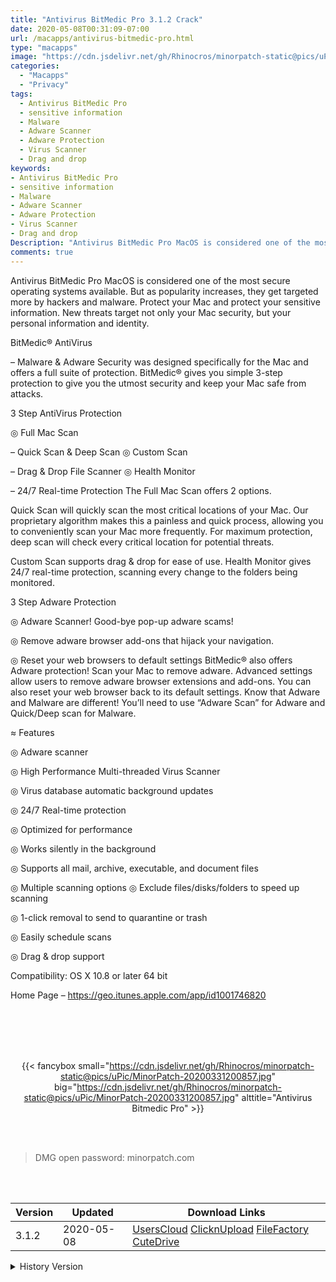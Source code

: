 ```yaml
---
title: "Antivirus BitMedic Pro 3.1.2 Crack"
date: 2020-05-08T00:31:09-07:00
url: /macapps/antivirus-bitmedic-pro.html
type: "macapps"
image: "https://cdn.jsdelivr.net/gh/Rhinocros/minorpatch-static@pics/uPic/V5R0N4.png"
categories:
  - "Macapps"
  - "Privacy"
tags:
  - Antivirus BitMedic Pro
  - sensitive information
  - Malware
  - Adware Scanner
  - Adware Protection
  - Virus Scanner
  - Drag and drop
keywords:
- Antivirus BitMedic Pro
- sensitive information
- Malware
- Adware Scanner
- Adware Protection
- Virus Scanner
- Drag and drop
Description: "Antivirus BitMedic Pro MacOS is considered one of the most secure operating systems available. But as popularity increases, they get targeted more by hackers and malware"
comments: true
---
```


Antivirus BitMedic Pro MacOS is considered one of the most secure operating systems available. But as popularity increases, they get targeted more by hackers and malware. Protect your Mac and protect your sensitive information. New threats target not only your Mac security, but your personal information and identity.

BitMedic® AntiVirus

– Malware & Adware Security was designed specifically for the Mac and offers a full suite of protection. BitMedic® gives you simple 3-step protection to give you the utmost security and keep your Mac safe from attacks.


3 Step AntiVirus Protection


◎ Full Mac Scan

– Quick Scan & Deep Scan ◎ Custom Scan

– Drag & Drop File Scanner ◎ Health Monitor

– 24/7 Real-time Protection The Full Mac Scan offers 2 options.

Quick Scan will quickly scan the most critical locations of your Mac. Our proprietary algorithm makes this a painless and quick process, allowing you to conveniently scan your Mac more frequently. For maximum protection, deep scan will check every critical location for potential threats.

Custom Scan supports drag & drop for ease of use. Health Monitor gives 24/7 real-time protection, scanning every change to the folders being monitored.

3 Step Adware Protection

◎ Adware Scanner! Good-bye pop-up adware scams!

◎ Remove adware browser add-ons that hijack your navigation.

◎ Reset your web browsers to default settings BitMedic® also offers Adware protection! Scan your Mac to remove adware. Advanced settings allow users to remove adware browser extensions and add-ons. You can also reset your web browser back to its default settings. Know that Adware and Malware are different! You’ll need to use “Adware Scan” for Adware and Quick/Deep scan for Malware.

≈ Features

◎ Adware scanner

◎ High Performance Multi-threaded Virus Scanner

◎ Virus database automatic background updates

◎ 24/7 Real-time protection

◎ Optimized for performance

◎ Works silently in the background

◎ Supports all mail, archive, executable, and document files

◎ Multiple scanning options ◎ Exclude files/disks/folders to speed up scanning

◎ 1-click removal to send to quarantine or trash

◎ Easily schedule scans

◎ Drag & drop support

Compatibility: OS X 10.8 or later 64 bit

Home Page – https://geo.itunes.apple.com/app/id1001746820

<br/>
<br/>
<script async src="https://pagead2.googlesyndication.com/pagead/js/adsbygoogle.js"></script>
<ins class="adsbygoogle"
     style="display:block; text-align:center;"
     data-ad-layout="in-article"
     data-ad-format="fluid"
     data-ad-client="ca-pub-8746275014476192"
     data-ad-slot="5144997159"></ins>
<script>
     (adsbygoogle = window.adsbygoogle || []).push({});
</script>
<br/>
<br/>


<center>

{{< fancybox small="https://cdn.jsdelivr.net/gh/Rhinocros/minorpatch-static@pics/uPic/MinorPatch-20200331200857.jpg" big="https://cdn.jsdelivr.net/gh/Rhinocros/minorpatch-static@pics/uPic/MinorPatch-20200331200857.jpg" alttitle="Antivirus Bitmedic Pro" >}}

</center>

<br/>
<br/>


> DMG open password: minorpatch.com

<br/>

<br/>
<div id="history_version" class="history_version">

| Version | Updated | Download Links |
| ---- | ---- | ---- |
| 3.1.2 | 2020-05-08 | [UsersCloud](https://ouo.io/BON1U2)   [ClicknUpload](https://ouo.io/Y1x2khy)   [FileFactory](https://ouo.io/3uPoMS)   [CuteDrive](https://ouo.io/5iJS9s) |
<details>
<summary>History Version</summary>

| Version | Updated | Download Links |
| ---- | ---- | ---- |
| 3.1.1 | 2020-03-31 | [UsersCloud](https://ouo.io/o1yF1)   [ClicknUpload](https://ouo.io/6Kodc0)   [FileFactory](https://ouo.io/43Jhtt)   [CuteDrive](https://ouo.io/5Z8m9E) |
</details>

</div>
